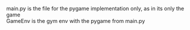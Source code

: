 main.py is the file for the pygame implementation only, as in its only the game\
GameEnv is the gym env with the pygame from main.py
